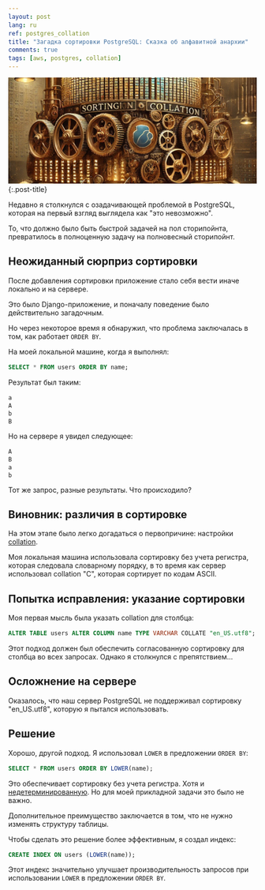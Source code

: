 ```yaml
---
layout: post
lang: ru
ref: postgres_collation
title: "Загадка сортировки PostgreSQL: Сказка об алфавитной анархии"
comments: true
tags: [aws, postgres, collation]
---
```


![](/images/postgres-collation.png){:.post-title}

Недавно я столкнулся с озадачивающей проблемой в PostgreSQL, которая на первый взгляд 
выглядела как "это невозможно".

То, что должно было быть быстрой задачей на пол сторипойнта, превратилось в полноценную 
задачу на полновесный сторипойнт.

## Неожиданный сюрприз сортировки

После добавления сортировки приложение стало себя вести иначе локально и на сервере.

Это было Django-приложение, и поначалу поведение было действительно загадочным.

Но через некоторое время я обнаружил, что проблема заключалась в том, как работает 
`ORDER BY`.

На моей локальной машине, когда я выполнял:

```sql
SELECT * FROM users ORDER BY name;
```

Результат был таким:

```
a
A
b
B
```

Но на сервере я увидел следующее:

```
A
B
a
b
```

Тот же запрос, разные результаты. Что происходило?

## Виновник: различия в сортировке

На этом этапе было легко догадаться о первопричине: настройки [collation](https://www.postgresql.org/docs/12/collation.html).

Моя локальная машина использовала сортировку без учета регистра, которая следовала словарному порядку,
в то время как сервер использовал collation "C", которая сортирует по кодам ASCII.

## Попытка исправления: указание сортировки

Моя первая мысль была указать collation для столбца:

```sql
ALTER TABLE users ALTER COLUMN name TYPE VARCHAR COLLATE "en_US.utf8";
```

Этот подход должен был обеспечить согласованную сортировку для столбца во всех запросах.
Однако я столкнулся с препятствием...

## Осложнение на сервере

Оказалось, что наш сервер PostgreSQL не поддерживал сортировку "en_US.utf8",
которую я пытался использовать.

## Решение

Хорошо, другой подход. Я использовал `LOWER` в предложении `ORDER BY`:

```sql
SELECT * FROM users ORDER BY LOWER(name);
```

Это обеспечивает сортировку без учета регистра. Хотя и [недетерминированную](https://www.postgresql.org/docs/12/collation.html#COLLATION-NONDETERMINISTIC).
Но для моей прикладной задачи это было не важно.

Дополнительное преимущество заключается в том, что не нужно изменять структуру 
таблицы.

Чтобы сделать это решение более эффективным, я создал индекс:

```sql
CREATE INDEX ON users (LOWER(name));
```

Этот индекс значительно улучшает производительность запросов при использовании 
`LOWER` в предложении `ORDER BY`.